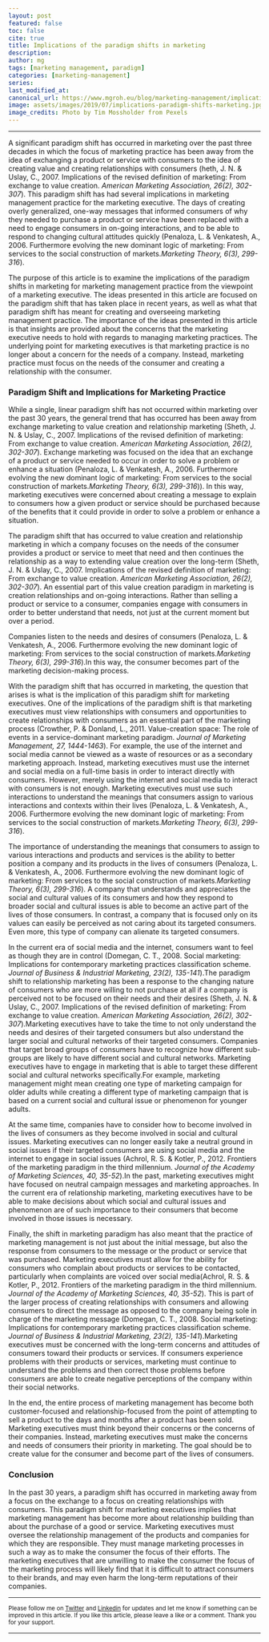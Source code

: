 ```yaml
---
layout: post
featured: false
toc: false
cite: true
title: Implications of the paradigm shifts in marketing
description: 
author: mg
tags: [marketing management, paradigm]
categories: [marketing-management]
series: 
last_modified_at: 
canonical_url: https://www.mgroh.eu/blog/marketing-management/implications-paradigm-shifts-marketing/
image: assets/images/2019/07/implications-paradigm-shifts-marketing.jpg
image_credits: Photo by Tim Mossholder from Pexels
---
```



---
A significant paradigm shift has occurred in marketing over the past three decades in which the focus of marketing practice has been away from the idea of exchanging a product or service with consumers to the idea of creating value and creating relationships with consumers (heth, J. N. &amp; Uslay, C., 2007. Implications of the revised definition of marketing: From exchange to value creation. <em>American Marketing Association, 26(2), 302-307</em>).  This paradigm shift has had several implications in marketing management practice for the marketing executive.  The days of creating overly generalized, one-way messages that informed consumers of why they needed to purchase a product or service have been replaced with a need to engage consumers in on-going interactions, and to be able to respond to changing cultural attitudes quickly (Penaloza, L. &amp; Venkatesh, A., 2006. Furthermore evolving the new dominant logic of marketing: From services to the social construction of markets.<em>Marketing Theory, 6(3), 299-316</em>).  

The purpose of this article is to examine the implications of the paradigm shifts in marketing for marketing management practice from the viewpoint of a marketing executive.  The ideas presented in this article are focused on the paradigm shift that has taken place in recent years, as well as what that paradigm shift has meant for creating and overseeing marketing management practice.  The importance of the ideas presented in this article is that insights are provided about the concerns that the marketing executive needs to hold with regards to managing marketing practices.  The underlying point for marketing executives is that marketing practice is no longer about a concern for the needs of a company.  Instead, marketing practice must focus on the needs of the consumer and creating a relationship with the consumer.

### Paradigm Shift and Implications for Marketing Practice

While a single, linear paradigm shift has not occurred within marketing over the past 30 years, the general trend that has occurred has been away from exchange marketing to value creation and relationship marketing (Sheth, J. N. &amp; Uslay, C., 2007. Implications of the revised definition of marketing: From exchange to value creation. <em>American Marketing Association, 26(2), 302-307</em>). Exchange marketing was focused on the idea that an exchange of a product or service needed to occur in order to solve a problem or enhance a situation (Penaloza, L. &amp; Venkatesh, A., 2006. Furthermore evolving the new dominant logic of marketing: From services to the social construction of markets.<em>Marketing Theory, 6(3), 299-316</em>)). In this way, marketing executives were concerned about creating a message to explain to consumers how a given product or service should be purchased because of the benefits that it could provide in order to solve a problem or enhance a situation. 

The paradigm shift that has occurred to value creation and relationship marketing in which a company focuses on the needs of the consumer provides a product or service to meet that need and then continues the relationship as a way to extending value creation over the long-term (Sheth, J. N. &amp; Uslay, C., 2007. Implications of the revised definition of marketing: From exchange to value creation. <em>American Marketing Association, 26(2), 302-307</em>). An essential part of this value creation paradigm in marketing is creation relationships and on-going interactions. Rather than selling a product or service to a consumer, companies engage with consumers in order to better understand that needs, not just at the current moment but over a period.

Companies listen to the needs and desires of consumers (Penaloza, L. &amp; Venkatesh, A., 2006. Furthermore evolving the new dominant logic of marketing: From services to the social construction of markets.<em>Marketing Theory, 6(3), 299-316</em>).In this way, the consumer becomes part of the marketing decision-making process. 

With the paradigm shift that has occurred in marketing, the question that arises is what is the implication of this paradigm shift for marketing executives. One of the implications of the paradigm shift is that marketing executives must view relationships with consumers and opportunities to create relationships with consumers as an essential part of the marketing process (Crowther, P. &amp; Donland, L., 2011. Value-creation space: The role of events in a service-dominant marketing paradigm. <em>Journal of Marketing Management, 27, 1444-1463</em>). For example, the use of the internet and social media cannot be viewed as a waste of resources or as a secondary marketing approach. Instead, marketing executives must use the internet and social media on a full-time basis in order to interact directly with consumers. However, merely using the internet and social media to interact with consumers is not enough. Marketing executives must use such interactions to understand the meanings that consumers assign to various interactions and contexts within their lives (Penaloza, L. &amp; Venkatesh, A., 2006. Furthermore evolving the new dominant logic of marketing: From services to the social construction of markets.<em>Marketing Theory, 6(3), 299-316</em>). 

The importance of understanding the meanings that consumers to assign to various interactions and products and services is the ability to better position a company and its products in the lives of consumers (Penaloza, L. &amp; Venkatesh, A., 2006. Furthermore evolving the new dominant logic of marketing: From services to the social construction of markets.<em>Marketing Theory, 6(3), 299-316</em>). A company that understands and appreciates the social and cultural values of its consumers and how they respond to broader social and cultural issues is able to become an active part of the lives of those consumers. In contrast, a company that is focused only on its values can easily be perceived as not caring about its targeted consumers. Even more, this type of company can alienate its targeted consumers.

In the current era of social media and the internet, consumers want to feel as though they are in control (Domegan, C. T., 2008. Social marketing: Implications for contemporary marketing practices classification scheme. <em>Journal of Business &amp; Industrial Marketing, 23(2), 135-141</em>).The paradigm shift to relationship marketing has been a response to the changing nature of consumers who are more willing to not purchase at all if a company is perceived not to be focused on their needs and their desires (Sheth, J. N. &amp; Uslay, C., 2007. Implications of the revised definition of marketing: From exchange to value creation. <em>American Marketing Association, 26(2), 302-307</em>).Marketing executives have to take the time to not only understand the needs and desires of their targeted consumers but also understand the larger social and cultural networks of their targeted consumers. Companies that target broad groups of consumers have to recognize how different sub-groups are likely to have different social and cultural networks. Marketing executives have to engage in marketing that is able to target these different social and cultural networks specifically.For example, marketing management might mean creating one type of marketing campaign for older adults while creating a different type of marketing campaign that is based on a current social and cultural issue or phenomenon for younger adults. 

At the same time, companies have to consider how to become involved in the lives of consumers as they become involved in social and cultural issues. Marketing executives can no longer easily take a neutral ground in social issues if their targeted consumers are using social media and the internet to engage in social issues (Achrol, R. S. &amp; Kotler, P., 2012. Frontiers of the marketing paradigm in the third millennium. <em>Journal of the Academy of Marketing Sciences, 40, 35-52</em>).In the past, marketing executives might have focused on neutral campaign messages and marketing approaches. In the current era of relationship marketing, marketing executives have to be able to make decisions about which social and cultural issues and phenomenon are of such importance to their consumers that become involved in those issues is necessary.

Finally, the shift in marketing paradigm has also meant that the practice of marketing management is not just about the initial message, but also the response from consumers to the message or the product or service that was purchased. Marketing executives must allow for the ability for consumers who complain about products or services to be contacted, particularly when complaints are voiced over social media(Achrol, R. S. &amp; Kotler, P., 2012. Frontiers of the marketing paradigm in the third millennium. <em>Journal of the Academy of Marketing Sciences, 40, 35-52</em>). This is part of the larger process of creating relationships with consumers and allowing consumers to direct the message as opposed to the company being sole in charge of the marketing message (Domegan, C. T., 2008. Social marketing: Implications for contemporary marketing practices classification scheme. <em>Journal of Business &amp; Industrial Marketing, 23(2), 135-141</em>).Marketing executives must be concerned with the long-term concerns and attitudes of consumers toward their products or services. If consumers experience problems with their products or services, marketing must continue to understand the problems and then correct those problems before consumers are able to create negative perceptions of the company within their social networks. 

In the end, the entire process of marketing management has become both customer-focused and relationship-focused from the point of attempting to sell a product to the days and months after a product has been sold. Marketing executives must think beyond their concerns or the concerns of their companies. Instead, marketing executives must make the concerns and needs of consumers their priority in marketing. The goal should be to create value for the consumer and become part of the lives of consumers.

### Conclusion

In the past 30 years, a paradigm shift has occurred in marketing away from a focus on the exchange to a focus on creating relationships with consumers. This paradigm shift for marketing executives implies that marketing management has become more about relationship building than about the purchase of a good or service. Marketing executives must oversee the relationship management of the products and companies for which they are responsible. They must manage marketing processes in such a way as to make the consumer the focus of their efforts. The marketing executives that are unwilling to make the consumer the focus of the marketing process will likely find that it is difficult to attract consumers to their brands, and may even harm the long-term reputations of their companies.

---

<small>Please follow me on [Twitter](https://twitter.com/mgroh_eu) and [Linkedin](https://www.linkedin.com/in/maxgroh/) for updates and let me know if something can be improved in this article. If you like this article, please leave a like or a comment. Thank you for your support.

---
